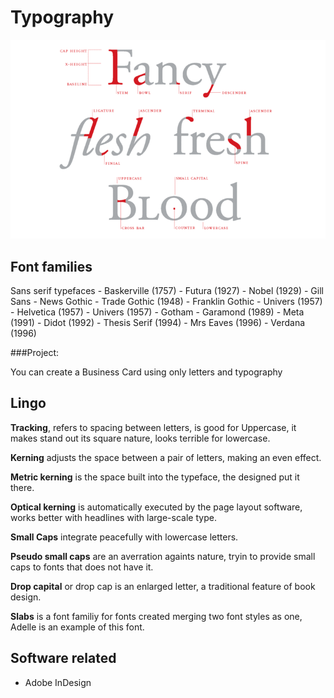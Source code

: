 # Typography

![Typography ](img/typography-lingo.png)

## Font families

Sans serif typefaces
	- Baskerville (1757)
	- Futura (1927)
	- Nobel (1929)
	- Gill Sans
	- News Gothic
	- Trade Gothic (1948)
	- Franklin Gothic
	- Univers (1957)
	- Helvetica (1957)
	- Univers (1957)
	- Gotham
	- Garamond (1989)
	- Meta (1991)
	- Didot (1992)
	- Thesis Serif (1994)
	- Mrs Eaves (1996)
	- Verdana (1996)

###Project:

You can create a Business Card using only letters and typography

## Lingo

<b>Tracking</b>, refers to spacing between letters, is good for Uppercase, it makes stand out its square nature, looks terrible for lowercase.

<b>Kerning</b> adjusts the space between a pair of letters, making an even effect.

<b>Metric kerning</b> is the space built into the typeface, the designed put it there.

<b>Optical kerning</b> is automatically executed by the page layout software, works better with headlines with large-scale type.

<b>Small Caps</b> integrate peacefully with lowercase letters.

<b>Pseudo small caps</b> are an averration againts nature, tryin to provide small caps to fonts that does not have it.

<b>Drop capital</b> or drop cap is an enlarged letter, a traditional feature of book design.

<b>Slabs</b> is a font familiy for fonts created merging two font styles as one, Adelle is an example of this font.

## Software related

- Adobe InDesign

